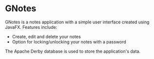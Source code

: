 # GNotes
GNotes is a notes application with a simple user interface created using JavaFX. Features include:

- Create, edit and delete your notes
- Option for locking/unlocking your notes with a password

The Apache Derby database is used to store the application's data.
